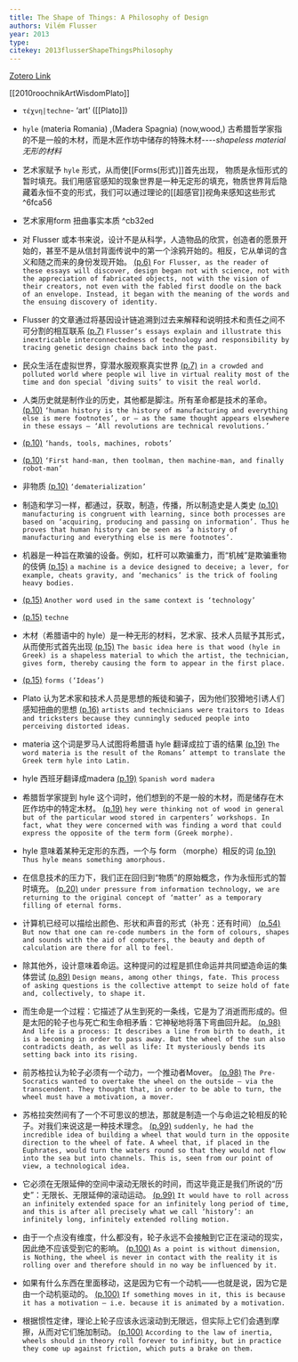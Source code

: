 ```yaml
---
title: The Shape of Things: A Philosophy of Design
authors: Vilém Flusser
year: 2013
type: 
citekey: 2013flusserShapeThingsPhilosophy
---
```

[Zotero Link](zotero://select/items/@2013flusserShapeThingsPhilosophy)


[[2010roochnikArtWisdomPlato]]

- `τέχνη|techne`- ‘art’  ([[Plato]]) 
- `hyle`  (materia Romania) ,(Madera Spagnia) (now,wood,) 古希腊哲学家指的不是一般的木材，而是木匠作坊中储存的特殊木材----_shapeless material无形的材料_  
- 艺术家赋予 `hyle` 形式，从而使[[Forms(形式)]]首先出现， 物质是永恒形式的暂时填充。我们用感官感知的现象世界是一种无定形的填充，物质世界背后隐藏着永恒不变的形式，我们可以通过理论的[[超感官]]视角来感知这些形式 ^6fca56
- 艺术家用form 扭曲事实本质
 ^cb32ed

- 对 Flusser 或本书来说，设计不是从科学，人造物品的欣赏，创造者的愿景开始的，甚至不是从信封背面传说中的第一个涂鸦开始的。相反，它从单词的含义和随之而来的身份发现开始。 [(p.6)](zotero://open-pdf/library/items/F9ZKPGT7?page=6&annotation=Q9D34CRG) ```For Flusser, as the reader of these essays will discover, design began not with science, not with the appreciation of fabricated objects, not with the vision of their creators, not even with the fabled first doodle on the back of an envelope. Instead, it began with the meaning of the words and the ensuing discovery of identity.```

- Flusser 的文章通过将基因设计链追溯到过去来解释和说明技术和责任之间不可分割的相互联系 [(p.7)](zotero://open-pdf/library/items/F9ZKPGT7?page=7&annotation=2D6PYDW4) ```Flusser’s essays explain and illustrate this inextricable interconnectedness of technology and responsibility by tracing genetic design chains back into the past.```

- 民众生活在虚拟世界，穿潜水服观察真实世界 [(p.7)](zotero://open-pdf/library/items/F9ZKPGT7?page=7&annotation=5X6XFPNR) ```in a crowded and polluted world where people wil live in virtual reality most of the time and don special ‘diving suits’ to visit the real world.```

- 人类历史就是制作业的历史，其他都是脚注。所有革命都是技术的革命。 [(p.10)](zotero://open-pdf/library/items/F9ZKPGT7?page=10&annotation=69K3GI6F) ```‘human history is the history of manufacturing and everything else is mere footnotes’, or – as the same thought appears elsewhere in these essays – ‘All revolutions are technical revolutions.’```

-  [(p.10)](zotero://open-pdf/library/items/F9ZKPGT7?page=10&annotation=W4A7ZGGF) ```‘hands, tools, machines, robots’```

-  [(p.10)](zotero://open-pdf/library/items/F9ZKPGT7?page=10&annotation=DFR4BWC5) ```‘First hand-man, then toolman, then machine-man, and finally robot-man’```

- 非物质 [(p.10)](zotero://open-pdf/library/items/F9ZKPGT7?page=10&annotation=GQNF59X7) ```‘dematerialization’```

- 制造和学习一样，都通过，获取，制造，传播，所以制造史是人类史 [(p.10)](zotero://open-pdf/library/items/F9ZKPGT7?page=10&annotation=42ZQ29QB) ```manufacturing is congruent with learning, since both processes are based on ‘acquiring, producing and passing on information’. Thus he proves that human history can be seen as ‘a history of manufacturing and everything else is mere footnotes’.```

- 机器是一种旨在欺骗的设备。例如，杠杆可以欺骗重力，而“机械”是欺骗重物的伎俩 [(p.15)](zotero://open-pdf/library/items/F9ZKPGT7?page=15&annotation=Q4PWGASF) ```a machine is a device designed to deceive; a lever, for example, cheats gravity, and ‘mechanics’ is the trick of fooling heavy bodies.```

-  [(p.15)](zotero://open-pdf/library/items/F9ZKPGT7?page=15&annotation=CIFBQ4YZ) ```Another word used in the same context is ‘technology’```

-  [(p.15)](zotero://open-pdf/library/items/F9ZKPGT7?page=15&annotation=FHUEAMUJ) ```techne```

- 木材（希腊语中的 hyle）是一种无形的材料，艺术家、技术人员赋予其形式，从而使形式首先出现 [(p.15)](zotero://open-pdf/library/items/F9ZKPGT7?page=15&annotation=AXXK4SWA) ```The basic idea here is that wood (hyle in Greek) is a shapeless material to which the artist, the technician, gives form, thereby causing the form to appear in the first place.```

-  [(p.15)](zotero://open-pdf/library/items/F9ZKPGT7?page=15&annotation=PMBJ8LLK) ```forms (‘Ideas’)```

- Plato 认为艺术家和技术人员是思想的叛徒和骗子，因为他们狡猾地引诱人们感知扭曲的思想 [(p.16)](zotero://open-pdf/library/items/F9ZKPGT7?page=16&annotation=VUX7W4ZP) ```artists and technicians were traitors to Ideas and tricksters because they cunningly seduced people into perceiving distorted ideas.```

- materia 这个词是罗马人试图将希腊语 hyle 翻译成拉丁语的结果 [(p.19)](zotero://open-pdf/library/items/F9ZKPGT7?page=19&annotation=3X5DPXHJ) ```The word materia is the result of the Romans’ attempt to translate the Greek term hyle into Latin.```

- hyle 西班牙翻译成madera [(p.19)](zotero://open-pdf/library/items/F9ZKPGT7?page=19&annotation=HAFQVYJ6) ```Spanish word madera```

- 希腊哲学家提到 hyle 这个词时，他们想到的不是一般的木材，而是储存在木匠作坊中的特定木材。 [(p.19)](zotero://open-pdf/library/items/F9ZKPGT7?page=19&annotation=RP98BP5U) ```hey were thinking not of wood in general but of the particular wood stored in carpenters’ workshops. In fact, what they were concerned with was finding a word that could express the opposite of the term form (Greek morphe).```

- hyle 意味着某种无定形的东西，一个与 form （morphe）相反的词 [(p.19)](zotero://open-pdf/library/items/F9ZKPGT7?page=19&annotation=UA2U4TKY) ```Thus hyle means something amorphous.```

- 在信息技术的压力下，我们正在回归到“物质”的原始概念，作为永恒形式的暂时填充。 [(p.20)](zotero://open-pdf/library/items/F9ZKPGT7?page=20&annotation=Z7M2SC56) ```under pressure from information technology, we are returning to the original concept of ‘matter’ as a temporary filling of eternal forms.```

- 计算机已经可以描绘出颜色、形状和声音的形式（补充：还有时间） [(p.54)](zotero://open-pdf/library/items/F9ZKPGT7?page=54&annotation=4QHI5EVV) ```But now that one can re-code numbers in the form of colours, shapes and sounds with the aid of computers, the beauty and depth of calculation are there for all to feel.```

- 除其他外，设计意味着命运。这种提问的过程是抓住命运并共同塑造命运的集体尝试 [(p.89)](zotero://open-pdf/library/items/F9ZKPGT7?page=89&annotation=V5Y8XKU4) ```Design means, among other things, fate. This process of asking questions is the collective attempt to seize hold of fate and, collectively, to shape it.```

- 而生命是一个过程：它描述了从生到死的一条线，它是为了消逝而形成的。但是太阳的轮子也与死亡和生命相矛盾：它神秘地将落下弯曲回升起。 [(p.98)](zotero://open-pdf/library/items/F9ZKPGT7?page=98&annotation=7PHA2XUQ) ```And life is a process: It describes a line from birth to death, it is a becoming in order to pass away. But the wheel of the sun also contradicts death, as well as life: It mysteriously bends its setting back into its rising.```

- 前苏格拉认为轮子必须有一个动力，一个推动者Mover。 [(p.98)](zotero://open-pdf/library/items/F9ZKPGT7?page=98&annotation=8LRX8SK6) ```The Pre-Socratics wanted to overtake the wheel on the outside – via the transcendent. They thought that, in order to be able to turn, the wheel must have a motivation, a mover.```

- 苏格拉突然间有了一个不可思议的想法，那就是制造一个与命运之轮相反的轮子。对我们来说这是一种技术理念。 [(p.99)](zotero://open-pdf/library/items/F9ZKPGT7?page=99&annotation=YMDYLDGS) ```suddenly, he had the incredible idea of building a wheel that would turn in the opposite direction to the wheel of fate. A wheel that, if placed in the Euphrates, would turn the waters round so that they would not flow into the sea but into channels. This is, seen from our point of view, a technological idea.```

- 它必须在无限延伸的空间中滚动无限长的时间，而这毕竟正是我们所说的“历史”：无限长、无限延伸的滚动运动。 [(p.99)](zotero://open-pdf/library/items/F9ZKPGT7?page=99&annotation=GNHYWLWC) ```It would have to roll across an infinitely extended space for an infinitely long period of time, and this is after all precisely what we call ‘history’: an infinitely long, infinitely extended rolling motion.```

- 由于一个点没有维度，什么都没有，轮子永远不会接触到它正在滚动的现实，因此绝不应该受到它的影响。 [(p.100)](zotero://open-pdf/library/items/F9ZKPGT7?page=100&annotation=RMPFILCF) ```As a point is without dimension, is Nothing, the wheel is never in contact with the reality it is rolling over and therefore should in no way be influenced by it.```

- 如果有什么东西在里面移动，这是因为它有一个动机——也就是说，因为它是由一个动机驱动的。 [(p.100)](zotero://open-pdf/library/items/F9ZKPGT7?page=100&annotation=NWXHKSSP) ```If something moves in it, this is because it has a motivation – i.e. because it is animated by a motivation.```

- 根据惯性定律，理论上轮子应该永远滚动到无限远，但实际上它们会遇到摩擦，从而对它们施加制动。 [(p.100)](zotero://open-pdf/library/items/F9ZKPGT7?page=100&annotation=6FNWIPFF) ```According to the law of inertia, wheels should in theory roll forever to infinity, but in practice they come up against friction, which puts a brake on them.```



